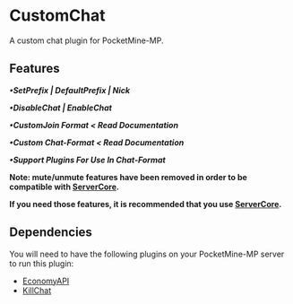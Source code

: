 # CustomChat
A custom chat plugin for PocketMine-MP.

## Features

***•SetPrefix | DefaultPrefix | Nick***

***•DisableChat | EnableChat***

***•CustomJoin Format < Read Documentation***

***•Custom Chat-Format < Read Documentation***

***•Support Plugins For Use In Chat-Format***

**Note: mute/unmute features have been removed in order to be compatible with [ServerCore](https://github.com/IceCruelStuff/ServerCore).**

**If you need those features, it is recommended that you use [ServerCore](https://github.com/IceCruelStuff/ServerCore).**

## Dependencies
You will need to have the following plugins on your PocketMine-MP server to run this plugin:
- [EconomyAPI](https://poggit.pmmp.io/p/EconomyAPI)
- [KillChat](https://github.com/EnderLands/KillChat)
